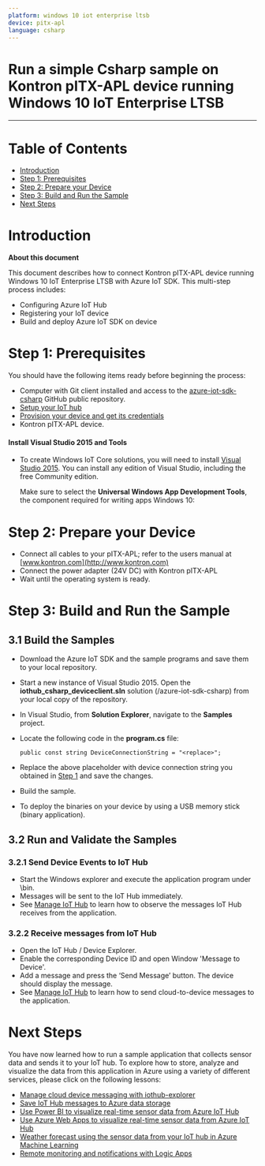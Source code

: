 ```yaml
---
platform: windows 10 iot enterprise ltsb
device: pitx-apl
language: csharp
---
```


Run a simple Csharp sample on Kontron pITX-APL device running Windows 10 IoT Enterprise LTSB
===
---

# Table of Contents

-   [Introduction](#Introduction)
-   [Step 1: Prerequisites](#Prerequisites)
-   [Step 2: Prepare your Device](#PrepareDevice)
-   [Step 3: Build and Run the Sample](#Build)
-   [Next Steps](#NextSteps)

<a name="Introduction"></a>
# Introduction

**About this document**

This document describes how to connect Kontron pITX-APL device running Windows 10 IoT Enterprise LTSB with Azure IoT SDK. This multi-step process includes:
-   Configuring Azure IoT Hub
-   Registering your IoT device
-   Build and deploy Azure IoT SDK on device

<a name="Prerequisites"></a>
# Step 1: Prerequisites

You should have the following items ready before beginning the process:

-   Computer with Git client installed and access to the
    [azure-iot-sdk-csharp](https://github.com/Azure/azure-iot-sdk-csharp) GitHub public repository.
-   [Setup your IoT hub][lnk-setup-iot-hub]
-   [Provision your device and get its credentials][lnk-manage-iot-hub]
-   Kontron pITX-APL device.

#### Install Visual Studio 2015 and Tools

-   To create Windows IoT Core solutions, you will need to install [Visual Studio 2015](https://www.visualstudio.com/en-us/products/vs-2015-product-editions.aspx). You can install any edition of Visual Studio, including the free Community edition.

    Make sure to select the **Universal Windows App Development Tools**, the component required for writing apps Windows 10:

<a name="PrepareDevice"></a>
# Step 2: Prepare your Device

-   Connect all cables to your pITX-APL; refer to the users manual at [www.kontron.com](http://www.kontron.com)
-   Connect the power adapter (24V DC) with Kontron pITX-APL
-   Wait until the operating system is ready.

<a name="Build"></a>
# Step 3: Build and Run the Sample

<a name="Step_3_1:_Build"></a>
## 3.1  Build the Samples

-   Download the Azure IoT SDK and the sample programs and save them to your local repository.

-   Start a new instance of Visual Studio 2015. Open the **iothub\_csharp\_deviceclient.sln** solution (/azure-iot-sdk-csharp) from your local copy of the repository.

-   In Visual Studio, from **Solution Explorer**, navigate to the **Samples** project.

-   Locate the following code in the **program.cs** file:

        public const string DeviceConnectionString = "<replace>";

-   Replace the above placeholder with device connection string you obtained in [Step 1](#Prerequisites) and save the changes.

-   Build the sample.
    
-   To deploy the binaries on your device by using a USB memory stick (binary application).

<a name="Step_3_2:_Run"></a>
## 3.2 Run and Validate the Samples

### 3.2.1 Send Device Events to IoT Hub

-   Start the Windows explorer and execute the application program under \bin.
-   Messages will be sent to the IoT Hub immediately.
-   See [Manage IoT Hub][lnk-manage-iot-hub] to learn how to observe the messages IoT Hub receives from the application.

### 3.2.2 Receive messages from IoT Hub

-   Open the IoT Hub / Device Explorer.
-   Enable the corresponding Device ID and open Window 'Message to Device'.
-   Add a message and press the ‘Send Message’ button. The device should display the message.
-   See [Manage IoT Hub][lnk-manage-iot-hub] to learn how to send cloud-to-device messages to the application.

<a name="NextSteps"></a>
# Next Steps

You have now learned how to run a sample application that collects sensor data and sends it to your IoT hub. To explore how to store, analyze and visualize the data from this application in Azure using a variety of different services, please click on the following lessons:

-   [Manage cloud device messaging with iothub-explorer]
-   [Save IoT Hub messages to Azure data storage]
-   [Use Power BI to visualize real-time sensor data from Azure IoT Hub]
-   [Use Azure Web Apps to visualize real-time sensor data from Azure IoT Hub]
-   [Weather forecast using the sensor data from your IoT hub in Azure Machine Learning]
-   [Remote monitoring and notifications with Logic Apps]   

[Manage cloud device messaging with iothub-explorer]: https://docs.microsoft.com/en-us/azure/iot-hub/iot-hub-explorer-cloud-device-messaging
[Save IoT Hub messages to Azure data storage]: https://docs.microsoft.com/en-us/azure/iot-hub/iot-hub-store-data-in-azure-table-storage
[Use Power BI to visualize real-time sensor data from Azure IoT Hub]: https://docs.microsoft.com/en-us/azure/iot-hub/iot-hub-live-data-visualization-in-power-bi
[Use Azure Web Apps to visualize real-time sensor data from Azure IoT Hub]: https://docs.microsoft.com/en-us/azure/iot-hub/iot-hub-live-data-visualization-in-web-apps
[Weather forecast using the sensor data from your IoT hub in Azure Machine Learning]: https://docs.microsoft.com/en-us/azure/iot-hub/iot-hub-weather-forecast-machine-learning
[Remote monitoring and notifications with Logic Apps]: https://docs.microsoft.com/en-us/azure/iot-hub/iot-hub-monitoring-notifications-with-azure-logic-apps
[lnk-setup-iot-hub]: ../setup_iothub.md
[lnk-manage-iot-hub]: ../manage_iot_hub.md

